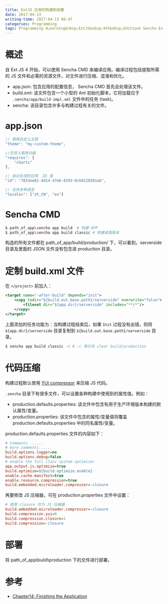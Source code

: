 ```yaml
---
title: ExtJS 应用的构建和部署
date: 2017-04-13
writing-time: 2017-04-13 08:47
categories: Programming
tags: Programming 《Learning&nbsp;ExtJS&nbsp;4th&nbsp;Edition》 Sencha ExtJS Javascript
---
```


# 概述

自 Ext JS 4 开始，可以使用 Sencha CMD 来编译应用。编译过程包括提取所需的 JS 文件和必需的资源文件，对文件进行压缩、混淆和优化。


+ app.json: 包含应用的配置信息， Sencha CMD 首先会处理该文件。
+ build.xml: 该文件包含一个小型的 Ant 初始化脚本，它将加载位于 `.sencha/app/build-impl.xml` 文件中的任务 (task)。
+ sencha: 该目录包含许多与构建过程有关的文件。


# app.json

```javascript
// 使用自定义主题
"theme": "my-custom-theme",

//包含入图表功能
"requires": [
    "charts"
],

// 自动生成的应用  ID 值
"id": "7833ee81-4d14-47e6-8293-0cb8120281ab",

// 支持多种语言
"locales": ["zh_CN", "en"]
```

# Sencha CMD

```bash
$ path_of_app\sencha app build  # 构建 APP
$ path_of_app\sencha app build classic # 构建桌面版本
```

构造的所有文件都在 path_of_app/build/production/ 下，可以看到，serverside 目录及里面的 JSON 文件没有包含进 production 目录。


# 定制 build.xml 文件

在 `</project>` 前加入：

```xml
<target name="-after-build" depends="init">
    <copy todir="${build.out.base.path}/serverside" overwrite="false">
        <fileset dir="${app.dir}/serverside" includes="**/*"/>
    </copy>
</target>
```

上面添加的任务功能为：当构建过程结束后，如果 `Init` 过程没有出错，则将 `${app.dir}/serverside` 目录复制到 `${build.out.base.path}/serverside` 目录。

```bash
$ sencha app build classic -c # -c 表示先 clear build/production
```

# 代码压缩

构建过程默认使用 [YUI compressor](http://yui.github.io/yuicompressor/) 来压缩 JS 代码。

`.sencha` 目录下有很多文件，可以设置各种构建中使用到的属性值。例如：

+ production.defaults.properties: 该文件中包含有用于生产环境版本构建的默认属性/变量。
+ production.properties: 该文件中包含的属性/变量值将覆盖 production.defaults.properties 中的同名属性/变量。


production.defaults.properties 文件的内容如下：

```ini
# Comments ......
# more comments......
build.options.logger=no
build.options.debug=false
# enable the full class system optimizer
app.output.js.optimize=true
build.optimize=${build.optimize.enable}
enable.cache.manifest=true
enable.resource.compression=true
build.embedded.microloader.compressor=-closure
```

再要修改 JS 压缩器，可在 production.properties 文件中设置：

```ini
# 使用 closure 作为 JS 压缩器
build.embedded.microloader.compressor=-closure 
build.compression.yui=0
build.compression.closure=1
build.compression=-closure
```

# 部署

将 path_of_app\build\production 下的文件进行部署。



# 参考 

+ [Chapter14: Finishing the Application](https://www.amazon.com/Learning-ExtJS-Fourth-Carlos-Mendez/dp/1784394386/)
